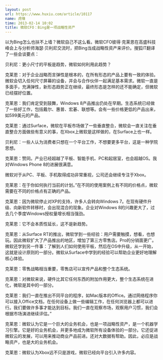 ```yaml
---
layout: post
url: https://www.huxiu.com/article/10117
name: 虎嗅
time: 2013-02-14 10:02
title: 微软CFO：Bing是一项战略性资产
---
```

以为Bing怎么也扶不上墙？微软自己不这么看。微软CFO彼得·克莱恩在高盛科技峰会上与分析师海瑟·贝利尼交流时，把Bing当成战略性资产来评价。搜狐IT翻译了一些会谈要点：

贝利尼：更小尺寸的平板是趋势，微软如何利用此趋势？

克莱恩：对于企业战略而言弹性是根本的，在所有形态的产品上要有一致的体验。微软会切入任何尺寸屏幕的设备，并会与合作伙伴一起满足基本需求。微软一直是多面手，充满弹性，新形态趋势正在继续，最终形态是怎样的还不能确定，但微软已经摆好位置。

克莱恩：我们肯定受到鼓舞，Windows 8产品推出仍处在早期。生态系统已经做了一些好工作，包括戴尔、惠普、宏碁、联想等。会有一些价格更低的产品出来，如599美元的产品。

克莱恩：通过Surface，微软在平板市场做了一些垂直整合，微软会一直关注在垂直整合方面做些有意义的事，在Xbox上微软是这样做的，在Surface上也一样。

贝利尼：一些人认为消费者只想在一个平台工作，不想要更多平台，这是一种学院思想。

克莱恩：赞同。产业已经超越了平板、智能手机、PC和起居室，也会超越OS。我对Windows Phone 8的进展很满意。

微软对于从PC、平板、手机取得成功非常重视，公司还会继续专注于Xbox。

克莱恩：在于你如何执行当前的计划。”在不同的使用案例上有不同的价格点，微软需要在不同的价格点有正确的产品。

克莱恩：因为微软停止对XP的支持，许多人会转向Windows 7。在现有硬件升级、向新软件转移时，会出现混合的现象。企业对Windows 8的兴趣更大了，过去几个季度Windows授权量增长相当强劲。

克莱恩：它不会本质性延长，这不是新趋势。

克莱恩：从Surface RT的推出，微软学到一些经验：用户需要触摸，想看，也想玩。因此微软扩大了产品推出的地区，增加了第三方零售店。Pro的分销面更广。微软还学到另一件事：了解到人们如何使用平板，然后在OS中升级，从一开始，这就是设计原则的一部分。微软从Surface中学到的经验可以帮助企业更好地理解核心体验。

克莱恩：零售战略相当重要，零售店可以宣传产品和整个生态系统。

克莱恩：对微软来说，硬件比其它任何东西的附加作用更大，整个生态系统在进化，微软是其中的一部分。

克莱恩：我们一直在推出不同平台的程序，如Mac版本的Office。通过网络程序你可以接入Office文档，在任何设备上做一些编辑工作，在任何浏览器上都可以进行。我们要做许多事才能达到目标。我们一直在观察市场，观察用户习惯，我们会根据市场演进继续评估。”

克莱恩：微软认为它是一个巨大的业务机会，也是一项战略性资产，是一个机器学习引擎。它是好的业务机会，并更多地成为微软所有设备体验的一部分。它还促进微软云的发展，可以用来推动商业产品前进。还对大数据有帮助。因此，必应是战略资产，也是大的业务机会。

克莱恩：微软认为Xbox远不只是游戏，微软已经向平台引入许多内容。

